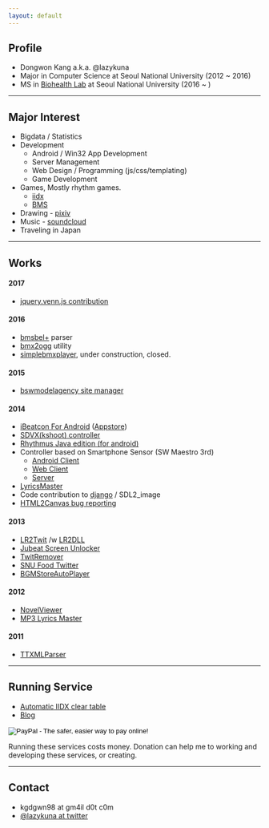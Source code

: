 ```yaml
---
layout: default
---
```



## Profile
* Dongwon Kang a.k.a. @lazykuna
* Major in Computer Science at Seoul National University (2012 ~ 2016)
* MS in [Biohealth Lab](http://biohealth.snu.ac.kr/members/dongwon_kang.html) at Seoul National University (2016 ~ )

---

## Major Interest
* Bigdata / Statistics
* Development
  - Android / Win32 App Development
  - Server Management
  - Web Design / Programming (js/css/templating)
  - Game Development
* Games, Mostly rhythm games.
  - [iidx](http://iidx.me/kuna)
  - [BMS](http://stairway.sakura.ne.jp/bms/LunaticRave2/?contents=player&page=31478)
* Drawing - [pixiv](http://pixiv.com/kgdgwn98)
* Music - [soundcloud](http://soundcloud.com/kgdgwn98)
* Traveling in Japan

---

## Works

#### 2017
- [jquery.venn.js contribution](https://github.com/sidoh/venn/pull/1)

#### 2016

- [bmsbel+](https://github.com/kuna/bmsbelplus) parser
- [bmx2ogg](https://github.com/kuna/bmx2ogg) utility
- [simplebmxplayer](https://github.com/kuna/simplebmxplayer), under construction, closed.

#### 2015

- [bswmodelagency site manager](http://www.bswmodelagency.com/)

#### 2014

- [iBeatcon For Android](https://github.com/kuna/iBeatConAndroid) ([Appstore](https://t.co/CyEK0kf5ff))
- [SDVX(kshoot) controller](https://github.com/kuna/KShootController)
- [Rhythmus Java edition (for android)](https://github.com/kuna/Rhythmus_java)
- Controller based on Smartphone Sensor (SW Maestro 3rd)
  - [Android Client](https://github.com/kuna/game_controller_client)
  - [Web Client](https://github.com/kuna/controller_client_web)
  - [Server](https://github.com/kuna/controller_server)
- [LyricsMaster](https://github.com/kuna/LyricsMaster)
- Code contribution to [django](https://github.com/django/django/pull/5903) / SDL2_image
- [HTML2Canvas bug reporting](https://github.com/niklasvh/html2canvas/issues/581)

#### 2013

- [LR2Twit](https://github.com/kuna/LR2Twit) /w [LR2DLL](https://github.com/kuna/game_controller_client)
- [Jubeat Screen Unlocker](https://github.com/kuna/LR2Twit)
- [TwitRemover](https://github.com/kuna/TweetRemover)
- [SNU Food Twitter](https://github.com/kuna/SNUFood_Twitter)
- [BGMStoreAutoPlayer](https://github.com/kuna/BGMStoreAutoPlayer)

#### 2012

- [NovelViewer](https://github.com/kuna/NovelViewer)
- [MP3 Lyrics Master](http://kuna.wo.tc/1245)

#### 2011

- [TTXMLParser](http://kuna.wo.tc/1092)

---

## Running Service
* [Automatic IIDX clear table](http://iidx.insane.pe.kr)
* [Blog](http://blog.insane.pe.kr)

<form action="https://www.paypal.com/cgi-bin/webscr" method="post" target="_top">
<input type="hidden" name="cmd" value="_s-xclick">
<input type="hidden" name="hosted_button_id" value="JJYXVGF6FJ2DC">
<input type="image" src="https://www.paypalobjects.com/en_US/i/btn/btn_donateCC_LG.gif" border="0" name="submit" alt="PayPal - The safer, easier way to pay online!">
<img alt="" border="0" src="https://www.paypalobjects.com/ko_KR/i/scr/pixel.gif" width="1" height="1">
</form>

Running these services costs money. Donation can help me to working and developing these services, or creating.

---

## Contact
* kgdgwn98 at gm4il d0t c0m
* [@lazykuna at twitter](http://twitter.com/lazykuna)

